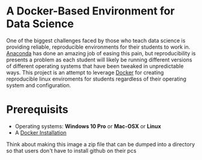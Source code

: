 # A Docker-Based Environment for Data Science

One of the biggest challenges faced by those who teach data science is providing reliable, reproducible environments for their students to work in.  [Anaconda](https://www.anaconda.com/) has done an amazing job of easing this pain, but reproducibility is presents a problem as each student will likely be running different versions of different operating systems that have been tweaked in unpredictable ways.  This project is an attempt to leverage [Docker](https://www.docker.com/products/docker-desktop) for creating reproducible linux enviroments for students regardless of their operating system and configuration.

# Prerequisits
* Operating systems:  **Windows 10 Pro** or **Mac-OSX** or **Linux**
* A [Docker Installation](https://www.docker.com/products/docker-desktop)


Think about making this image a zip file that can be dumped into a directory so that users don't have to install github on their pcs
